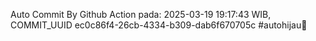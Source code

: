 Auto Commit By Github Action pada: 2025-03-19 19:17:43 WIB, COMMIT_UUID ec0c86f4-26cb-4334-b309-dab6f670705c #autohijau🗿
